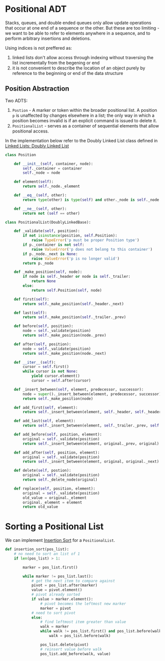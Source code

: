 # Positional ADT

Stacks, queues, and double ended queues only allow update operations that occur at one end of a sequence or the other. But these are too limiting - we want to be able to refer to elements anywhere in a sequence, and to perform arbitrary insertions and deletions.

Using indices is not preffered as:
1. linked lists don't allow access through indexing without traversing the list incrementally from the begening or end
2. it is not convenient to describe the location of an object purely by reference to the beginning or end of the data structure

## Position Abstraction

Two ADTS:
1. `Postion` - A marker or token within the broader positional list. A position `p` is unaffected by changes elsewhere in a list; the only way in which a position becomes invalid is if an explicit command is issued to delete it.
2. `PositionalList` - serves as a container of sequential elements that allow positional access.

In the implementation below refer to the Doubly Linked List class defined in [Linked Lists: Doubly Linked List](./linked%20lists.md#doubly-linked-list)

```python
class Position

    def __init__(self, container, node):
        self._container = container
        self._node = node

    def element(self):
        return self._node._element

    def __eq__(self, other):
        return type(other) is type(self) and other._node is self._node

    def __ne__(self, other):
        return not (self == other)

class PositionalList(DoublyLinkedBase):

    def _validate(self, position):
        if not isinstance(position, self.Position):
            raise TypeError('p must be proper Position type')
        if p._container is not self:
            raise ValueError('p does not belong to this container')
        if p._node._next is None:
            raise ValueError('p is no longer valid')
        return p._node

    def _make_position(self, node):
        if node is self._header or node is self._trailer:
            return None
        else:
            return self.Position(self, node)

    def first(self):
        return self._make_position(self._header._next)

    def last(self):
        return self._make_position(self._trailer._prev)

    def before(self, position):
        node = self._validate(position)
        return self._make_position(node._prev)

    def after(self, position):
        node = self._validate(position)
        return self._make_position(node._next)

    def __iter__(self):
        cursor = self.first()
        while cursor is not None:
            yield cursor.element()
            cursor = self.after(cursor)

    def _insert_between(self, element, predecessor, successor):
        node = super()._insert_between(element, predecessor, successor)
        return self._make_position(node)

    def add_first(self, element):
        return self._insert_between(element, self._header, self._header._next)

    def add_last(self, element):
        return self._insert_between(element, self._trailer._prev, self._trailer)

    def add_before(self, position, element):
        original = self._validate(position)
        return self._insert_between(element, original._prev, original)

    def add_after(self, position, element):
        original = self._validate(position)
        return self._insert_between(element, original, original._next)

    def delete(self, postion):
        original = self._validate(position)
        return self._delete_node(original)

    def replace(self, position, element):
        original = self._validate(position)
        old_value = original._element
        original._element = element
        return old_value
```

# Sorting a Positional List
We can implement [Insertion Sort](../Algorithms/sorting.md) for a `PositionalList`.

```python
def insertion_sort(pos_list):
    # no need to sort an list of 1
    if len(pos_list) > 1:

        marker = pos_list.first()

        while marker != pos_list.last():
            # get the next item to compare against
            pivot = pos_list.after(marker)
            value = pivot.element()
            # pivot already sorted
            if value > marker.element():
                # pivot becomes the leftmost new marker
                marker = pivot
            # need to sort pivot 
            else:
                # find leftmost item greater than value
                walk = marker
                while walk != pos_list.first() and pos_list.before(walk).element() > value:
                    walk = pos_list.before(walk)

                pos_list.delete(pivot)
                # reinsert value before walk
                pos_list.add_before(walk, value)

```